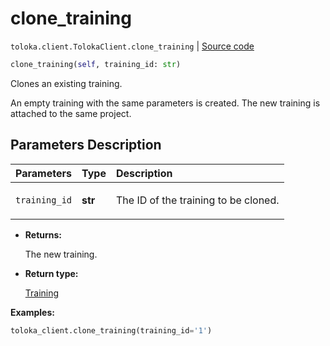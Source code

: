 # clone_training
`toloka.client.TolokaClient.clone_training` | [Source code](https://github.com/Toloka/toloka-kit/blob/v1.1.3/src/client/__init__.py#L1802)

```python
clone_training(self, training_id: str)
```

Clones an existing training.


An empty training with the same parameters is created.
The new training is attached to the same project.

## Parameters Description

| Parameters | Type | Description |
| :----------| :----| :-----------|
`training_id`|**str**|<p>The ID of the training to be cloned.</p>

* **Returns:**

  The new training.

* **Return type:**

  [Training](toloka.client.training.Training.md)

**Examples:**


```python
toloka_client.clone_training(training_id='1')
```
